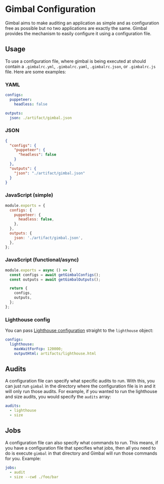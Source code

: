# Gimbal Configuration

Gimbal aims to make auditing an application as simple and as configuration free as possible but no two applications are exactly the same. Gimbal provides the mechanism to easily configure it using a configuration file.

## Usage

To use a configuration file, where gimbal is being executed at should contain a `.gimbalrc.yml`, `.gimbalrc.yaml`, `.gimbalrc.json`, or `.gimbalrc.js` file. Here are some examples:

### YAML

```yaml
configs:
  puppeteer:
    headless: false

outputs:
  json: ./artifact/gimbal.json
```

### JSON

```json
{
  "configs": {
    "puppeteer": {
      "headless": false
    }
  },
  "outputs": {
    "json": "./artifact/gimbal.json"
  }
}
```

### JavaScript (simple)

```javascript
module.exports = {
  configs: {
    puppeteer: {
      headless: false,
    },
  },
  outputs: {
    json: './artifact/gimbal.json',
  },
};
```

### JavaScript (functional/async)

```javascript
module.exports = async () => {
  const configs = await getGimbalConfigs();
  const outputs = await getGimbalOutputs();

  return {
    configs,
    outputs,
  };
};
```

### Lighthouse config

You can pass [Lighthouse configuration](https://github.com/GoogleChrome/lighthouse/blob/master/docs/configuration.md) straight to the `lighthouse` object:

```yaml
configs:
  lighthouse:
    maxWaitForFcp: 120000;
    outputHtml: artifacts/lighthouse.html
```

## Audits

A configuration file can specify what specific audits to run. With this, you can just run `gimbal` in the directory where the configuration file is in and it will only run those audits. For example, if you wanted to run the lighthouse and size audits, you would specify the `audits` array:

```yaml
audits:
  - lighthouse
  - size
```

## Jobs

A configuration file can also specify what commands to run. This means, if you have a configuration file that specifies what jobs, then all you need to do is execute `gimbal` in that directory and Gimbal will run those commands for you. Example:

```yaml
jobs:
  - audit
  - size --cwd ./foo/bar
```
